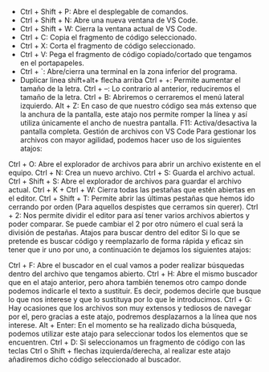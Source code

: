 * Ctrl + Shift + P: Abre el desplegable de comandos.
* Ctrl + Shift + N: Abre una nueva ventana de VS Code.
* Ctrl + Shift + W: Cierra la ventana actual de VS Code.
* Ctrl + C: Copia el fragmento de código seleccionado.
* Ctrl + X: Corta el fragmento de código seleccionado.
* Ctrl + V: Pega el fragmento de código copiado/cortado que tengamos en el portapapeles.
* Ctrl + `: Abre/cierra una terminal en la zona inferior del programa.
* Duplicar linea	shift+alt+ flecha arriba
Ctrl + +: Permite aumentar el tamaño de la letra.
Ctrl + –: Lo contrario al anterior, reduciremos el tamaño de la letra.
Ctrl + B: Abriremos o cerraremos el menú lateral izquierdo.
Alt + Z: En caso de que nuestro código sea más extenso que la anchura de la pantalla, este atajo nos permite romper la línea y así utiliza únicamente el ancho de nuestra pantalla.
F11: Activa/desactiva la pantalla completa.
Gestión de archivos con VS Code
Para gestionar los archivos con mayor agilidad, podemos hacer uso de los siguientes atajos:

Ctrl + O: Abre el explorador de archivos para abrir un archivo existente en el equipo.
Ctrl + N: Crea un nuevo archivo.
Ctrl + S: Guarda el archivo actual.
Ctrl + Shift + S: Abre el explorador de archivos para guardar el archivo actual.
Ctrl + K + Ctrl + W: Cierra todas las pestañas que estén abiertas en el editor.
Ctrl + Shift + T: Permite abrir las últimas pestañas que hemos ido cerrando por orden (Para aquellos despistes que cerramos sin querer).
Ctrl + 2: Nos permite dividir el editor para así tener varios archivos abiertos y poder comparar. Se puede cambiar el 2 por otro número el cual será la división de pestañas.
Atajos para buscar dentro del editor
Si lo que se pretende es buscar código y reemplazarlo de forma rápida y eficaz sin tener que ir uno por uno, a continuación te dejamos los siguientes atajos:

Ctrl + F: Abre el buscador en el cual vamos a poder realizar búsquedas dentro del archivo que tengamos abierto.
Ctrl + H: Abre el mismo buscador que en el atajo anterior, pero ahora también tenemos otro campo donde podemos indicarle el texto a sustituir. Es decir, podemos decirle que busque lo que nos interese y que lo sustituya por lo que le introducimos.
Ctrl + G: Hay ocasiones que los archivos son muy extensos y tediosos de navegar por el, pero gracias a este atajo, podremos desplazarnos a la línea que nos interese.
Alt + Enter: En el momento se ha realizado dicha búsqueda, podemos utilizar este atajo para seleccionar todos los elementos que se encuentren.
Ctrl + D: Si seleccionamos un fragmento de código con las teclas Ctrl o Shift + flechas izquierda/derecha, al realizar este atajo añadiremos dicho código seleccionado al buscador.